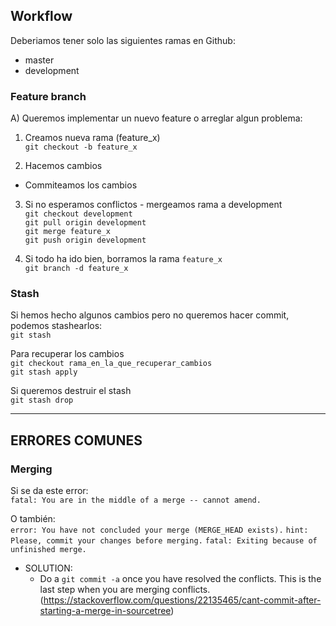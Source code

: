 ## Workflow

Deberiamos tener solo las siguientes ramas en Github:  

* master  
* development  


### Feature branch

A) Queremos implementar un nuevo feature o arreglar algun problema:

1. Creamos nueva rama (feature_x)  
`git checkout -b feature_x`

2. Hacemos cambios  
- Commiteamos los cambios

3. Si no esperamos conflictos - mergeamos rama a development  
`git checkout development`  
`git pull origin development`  
`git merge feature_x`  
`git push origin development`   

4. Si todo ha ido bien, borramos la rama `feature_x`  
`git branch -d feature_x`



### Stash

Si hemos hecho algunos cambios pero no queremos hacer commit, podemos stashearlos:  
`git stash`  

Para recuperar los cambios  
`git checkout rama_en_la_que_recuperar_cambios`  
`git stash apply`  


Si queremos destruir el stash  
`git stash drop`  


---  

## ERRORES COMUNES

### Merging

Si se da este error:  
`fatal: You are in the middle of a merge -- cannot amend.`

O también:  
`error: You have not concluded your merge (MERGE_HEAD exists).`
`hint: Please, commit your changes before merging.`
`fatal: Exiting because of unfinished merge.`

* SOLUTION:  
    + Do a `git commit -a` once you have resolved the conflicts. This is the last step when you are merging conflicts. (https://stackoverflow.com/questions/22135465/cant-commit-after-starting-a-merge-in-sourcetree)

